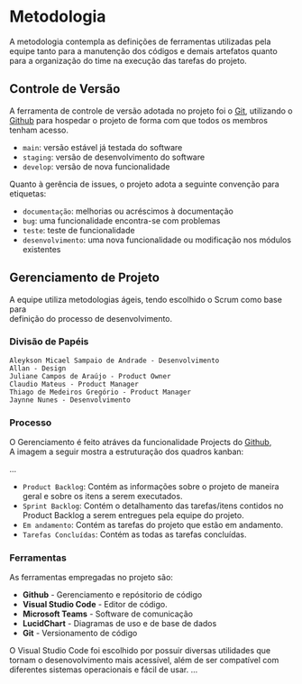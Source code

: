
# Metodologia

A metodologia contempla as definições de ferramentas utilizadas pela equipe 
tanto para a manutenção dos códigos e demais artefatos quanto para a organização 
do time na execução das tarefas do projeto.
## Controle de Versão

A ferramenta de controle de versão adotada no projeto foi o
[Git](https://git-scm.com/), utilizando o [Github](https://github.com) para hospedar o projeto de forma com que todos os membros tenham acesso.

- `main`: versão estável já testada do software
- `staging`: versão de desenvolvimento do software
- `develop`: versão de nova funcionalidade

Quanto à gerência de issues, o projeto adota a seguinte convenção para
etiquetas:

- `documentação`: melhorias ou acréscimos à documentação
- `bug`: uma funcionalidade encontra-se com problemas
- `teste`: teste de funcionalidade
- `desenvolvimento`: uma nova funcionalidade ou modificação nos módulos existentes

## Gerenciamento de Projeto

A equipe utiliza metodologias ágeis, tendo escolhido o Scrum como base para  
definição do processo de desenvolvimento.

### Divisão de Papéis


    Aleykson Micael Sampaio de Andrade - Desenvolvimento 
    Allan - Design
    Juliane Campos de Araújo - Product Owner
    Claudio Mateus - Product Manager
    Thiago de Medeiros Gregório - Product Manager
    Jaynne Nunes - Desenvolvimento


### Processo

O Gerenciamento é feito atráves da funcionalidade Projects do [Github](https://docs.github.com/pt/issues/organizing-your-work-with-project-boards/managing-project-boards/about-project-boards),  
A imagem a seguir mostra a estruturação dos quadros kanban:

...

- `Product Backlog`: Contém as informações sobre o projeto de maneira geral e sobre os itens a serem executados.
- `Sprint Backlog`: Contém o detalhamento das tarefas/itens contidos no Product Backlog a serem entregues pela equipe do projeto. 
- `Em andamento`: Contém as tarefas do projeto que estão em andamento.
- `Tarefas Concluídas`:  Contém as todas as tarefas concluídas.

### Ferramentas

As ferramentas empregadas no projeto são:

- **Github** - Gerenciamento e repósitorio de código
- **Visual Studio Code** - Editor de código.
- **Microsoft Teams** - Software de comunicação
- **LucidChart** - Diagramas de uso e de base de dados
- **Git** - Versionamento de código

O Visual Studio Code foi escolhido por possuir diversas utilidades que tornam o desenovolvimento mais acessível, além de ser compatível com diferentes sistemas operacionais e fácil de usar. 
...
